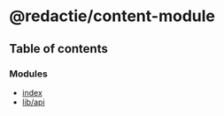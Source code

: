 # @redactie/content-module

## Table of contents

### Modules

- [index](../wiki/index)
- [lib/api](../wiki/lib.api)
